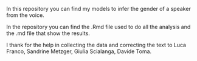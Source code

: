 In this repository you can find my models to infer the gender of a speaker from the voice.

In the repository you can find the .Rmd file used to do all the analysis and the .md file that show the results.

I thank for the help in collecting the data and correcting the text to Luca Franco, Sandrine Metzger, Giulia Scialanga, Davide Toma.
